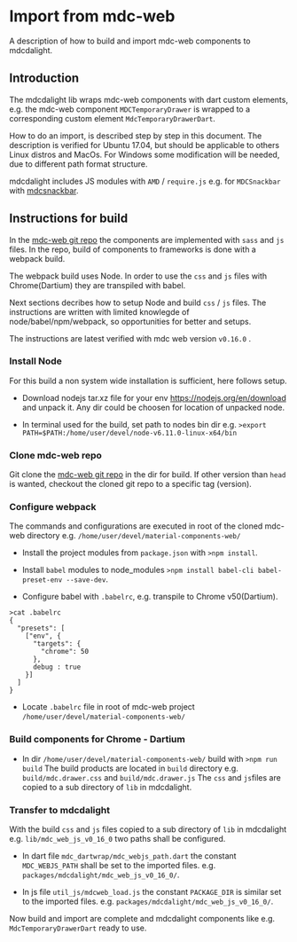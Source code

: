 # Import from mdc-web
A description of how to build and import mdc-web components to mdcdalight.

## Introduction

The mdcdalight lib wraps mdc-web components with dart custom elements, e.g. the mdc-web component `MDCTemporaryDrawer` is wrapped to a corresponding custom element `MdcTemporaryDrawerDart`. 
 
 How to do an import, is described step by step in this document. The description is verified for Ubuntu 17.04, but should be applicable to others Linux distros and MacOs. For Windows some modification will be needed, due to different path format structure.

mdcdalight includes JS modules with `AMD` / `require.js` e.g. for `MDCSnackbar` with [mdcsnackbar](https://github.com/material-components/material-components-web/tree/master/packages/mdc-snackbar#amd). 



## Instructions for build 

In the [mdc-web git repo](https://github.com/material-components/material-components-web) the components are implemented with `sass` and `js` files. In the repo, build of components to frameworks is done with a webpack build.

The webpack build uses Node. In order to use the `css` and `js` files with Chrome(Dartium) they are transpiled with babel.

Next sections decribes how to setup Node and build `css` / `js` files. The instructions are written with limited knowlegde of node/babel/npm/webpack, so opportunities for better and setups.

The instructions are latest verified with mdc web version `v0.16.0` .

### Install Node

For this build a non system wide installation is sufficient, here follows setup.

* Download nodejs tar.xz file for your env https://nodejs.org/en/download and unpack it. Any dir could be choosen for location of unpacked node.

* In terminal used for the build, set path to nodes bin dir e.g. `>export PATH=$PATH:/home/user/devel/node-v6.11.0-linux-x64/bin`

### Clone mdc-web repo

Git clone the [mdc-web git repo](https://github.com/material-components/material-components-web) in the dir for build. If other version than `head` is wanted, checkout the cloned git repo to a specific tag (version).

### Configure webpack

The commands and configurations are executed in root of the cloned mdc-web directory e.g. `/home/user/devel/material-components-web/`

* Install the project modules from `package.json` with `>npm install`.

* Install `babel` modules to node_modules `>npm install babel-cli babel-preset-env --save-dev`.

* Configure babel with `.babelrc`, e.g. transpile to Chrome v50(Dartium).

```
>cat .babelrc 
{
  "presets": [
    ["env", {
      "targets": {
        "chrome": 50
      },
      debug : true
    }]
  ]
}
```

* Locate `.babelrc` file in root of mdc-web project `/home/user/devel/material-components-web/`

### Build components for Chrome - Dartium

* In dir `/home/user/devel/material-components-web/` build with `>npm run build` The build products are located in `build` directory e.g. `build/mdc.drawer.css` and `build/mdc.drawer.js` The `css` and `js`files are copied to a sub directory of `lib` in mdcdalight.

### Transfer to mdcdalight

With the build `css` and `js` files copied to a sub directory of `lib` in mdcdalight e.g. `lib/mdc_web_js_v0_16_0` two paths shall be configured.

* In dart file `mdc_dartwrap/mdc_webjs_path.dart` the constant `MDC_WEBJS_PATH` shall be set to the imported files. e.g. `packages/mdcdalight/mdc_web_js_v0_16_0/`.

* In js file `util_js/mdcweb_load.js` the constant `PACKAGE_DIR` is similar set to the imported files. e.g. `packages/mdcdalight/mdc_web_js_v0_16_0/`.

Now build and import are complete and mdcdalight components like e.g. `MdcTemporaryDrawerDart` ready to use.